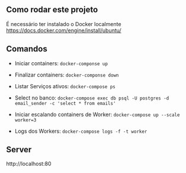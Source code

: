 ## Como rodar este projeto
É necessário ter instalado o Docker localmente
https://docs.docker.com/engine/install/ubuntu/

## Comandos
- Iniciar containers:
`docker-componse up`

- Finalizar containers:
`docker-componse down`

- Listar Serviços ativos:
`docker-compose ps`

- Select no banco:
`docker-compose exec db psql -U postgres -d email_sender -c 'select * from emails'`

- Iniciar escalando containers de Worker:
`docker-compose up --scale worker=3`

- Logs dos Workers:
`docker-compose logs -f -t worker`

## Server
http://localhost:80
